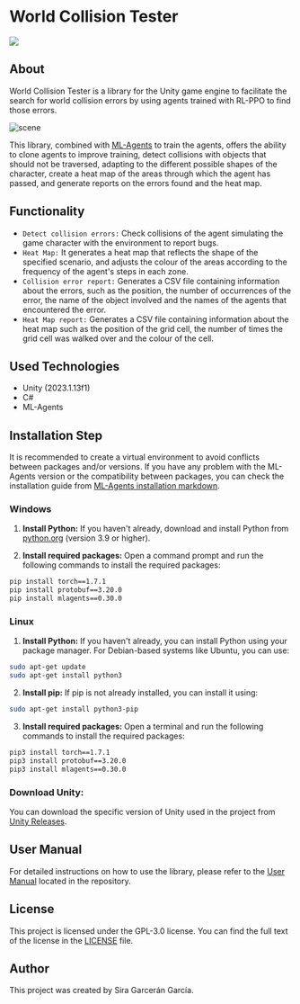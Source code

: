# World Collision Tester
  <p align="left">
   <img src="https://img.shields.io/badge/STATUS-EN%20DESAROLLO-green">
   </p>
   
## About
World Collision Tester is a library for the Unity game engine to facilitate the search for world collision errors by using agents trained with RL-PPO to find those errors.

![scene](https://github.com/TheLeshuga/WorldCollisionTester/assets/72620125/7c7422b1-8882-47bf-b4d5-e3372a55ccf4)

This library, combined with [ML-Agents](https://github.com/Unity-Technologies/ml-agents) to train the agents, offers the ability to clone agents to improve training, detect collisions with objects that should not be traversed, adapting to the different possible shapes of the character, create a heat map of the areas through which the agent has passed, and generate reports on the errors found and the heat map.

## Functionality 
- ```Detect collision errors:``` Check collisions of the agent simulating the game character with the environment to report bugs.
- ```Heat Map:``` It generates a heat map that reflects the shape of the specified scenario, and adjusts the colour of the areas according to the frequency of the agent's steps in each zone.
- ```Collision error report:``` Generates a CSV file containing information about the errors, such as the position, the number of occurrences of the error, the name of the object involved and the names of the agents that encountered the error.
- ```Heat Map report:``` Generates a CSV file containing information about the heat map such as the position of the grid cell, the number of times the grid cell was walked over and the colour of the cell.

## Used Technologies

- Unity (2023.1.13f1)
- C#
- ML-Agents

## Installation Step
It is recommended to create a virtual environment to avoid conflicts between packages and/or versions. If you have any problem with the ML-Agents version or the compatibility between packages, you can check the installation guide from [ML-Agents installation markdown](https://github.com/Unity-Technologies/ml-agents/blob/release_18_docs/docs/Installation.md).

### Windows
1. **Install Python:** If you haven't already, download and install Python from [python.org](https://www.python.org/downloads/) (version 3.9 or higher).

2. **Install required packages:** Open a command prompt and run the following commands to install the required packages:

```bash
pip install torch==1.7.1
pip install protobuf==3.20.0
pip install mlagents==0.30.0
```

### Linux

1. **Install Python:** If you haven't already, you can install Python using your package manager. For Debian-based systems like Ubuntu, you can use:

```bash
sudo apt-get update
sudo apt-get install python3
```

2. **Install pip:** If pip is not already installed, you can install it using:

```bash
sudo apt-get install python3-pip
```

3. **Install required packages:** Open a terminal and run the following commands to install the required packages:

```bash
pip3 install torch==1.7.1
pip3 install protobuf==3.20.0
pip3 install mlagents==0.30.0
```

### Download Unity:

You can download the specific version of Unity used in the project from [Unity Releases](https://unity.com/releases/editor/whats-new/2023.1.13).


## User Manual

For detailed instructions on how to use the library, please refer to the [User Manual](https://github.com/TheLeshuga/WorldCollisionTester/blob/main/UserManual.md) located in the repository.

## License
This project is licensed under the GPL-3.0 license. You can find the full text of the license in the [LICENSE](LICENSE) file.
## Author
This project was created by Sira Garcerán García.
